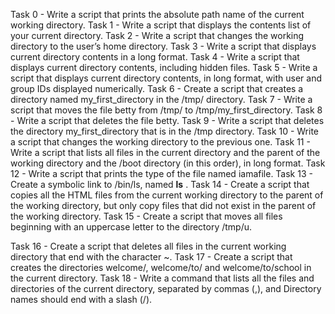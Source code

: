 Task 0 - Write a script that prints the absolute path name of the current working directory.
Task 1 - Write a script that displays the contents list of your current directory.
Task 2 - Write a script that changes the working directory to the user’s home directory.
Task 3 - Write a script that displays current directory contents in a long format.
Task 4 - Write a script that displays current directory contents, including hidden files.
Task 5 - Write a script that displays current directory contents, in long format, with user and group IDs displayed numerically.
Task 6 - Create a script that creates a directory named my_first_directory in the /tmp/ directory.
Task 7 - Write a script that moves the file betty from /tmp/ to /tmp/my_first_directory.
Task 8 - Write a script that deletes the file betty.
Task 9 - Write a script that deletes the directory my_first_directory that is in the /tmp directory.
Task 10 - Write a script that changes the working directory to the previous one.
Task 11 - Write a script that lists all files in the current directory and the parent of the working directory and the /boot directory (in this order), in long format.
Task 12 - Write a script that prints the type of the file named iamafile.
Task 13 - Create a symbolic link to /bin/ls, named __ls__ .
Task 14 - Create a script that copies all the HTML files from the current working directory to the parent of the working directory, but only copy files that did not exist in the parent of the working directory.
Task 15 - Create a script that moves all files beginning with an uppercase letter to the directory /tmp/u.

Task 16 - Create a script that deletes all files in the current working directory that end with the character ~.
Task 17 - Create a script that creates the directories welcome/, welcome/to/ and welcome/to/school in the current directory.
Task 18 - Write a command that lists all the files and directories of the current directory, separated by commas (,), and Directory names should end with a slash (/).
